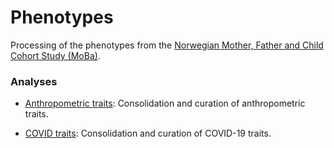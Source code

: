 # Phenotypes

Processing of the phenotypes from the [Norwegian Mother, Father and Child Cohort Study (MoBa)](https://www.fhi.no/en/ch/studies/moba).

### Analyses

- [Anthropometric traits](docs/anthropometrics/README.md): Consolidation and curation of anthropometric traits.

- [COVID traits](docs/covid): Consolidation and curation of COVID-19 traits.
